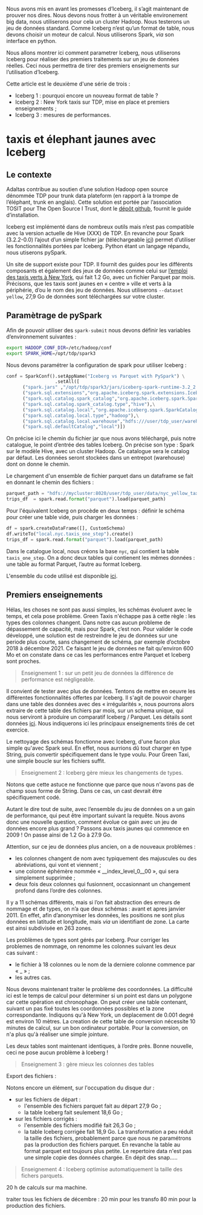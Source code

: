 Nous avons mis en avant les promesses d’Iceberg, il s’agit maintenant de prouver nos dires. Nous devons nous frotter à un véritable environement big data, nous utiliserons pour cela un cluster Hadoop. Nous testerons un jeu de données standard. Comme Iceberg n’est qu’un format de table, nous devons choisir un moteur de calcul. Nous utiliserons Spark, _via_ son interface en python.

Nous allons montrer ici comment parametrer Iceberg, nous utiliserons Iceberg pour réaliser des premiers traitements sur un jeu de données réelles. Ceci nous permettra de tirer des premiers enseignements sur l’utilisation d’Iceberg.

Cette article est le deuxième d'une série de trois :

* Iceberg 1 : pourquoi encore un nouveau format de table ? 
* Iceberg 2 : New York taxis sur TDP, mise en place et premiers enseignements ;
* Iceberg 3 : mesures de performances.

# taxis et élephant jaunes avec Iceberg


## Le contexte

Adaltas contribue au soutien d’une solution Hadoop open source dénommée TDP pour trunk data plateform (en rapport à la trompe de l’éléphant, trunk en  anglais). Cette solution est portée par l’association TOSIT pour The Open Source I Trust, dont le [dépôt github](https://github.com/TOSIT-IO/tdp-getting-started/), fournit le guide d’installation.

Iceberg est implémenté dans de nombreux outils mais n’est pas compatible avec la version actuelle de Hive (XXX) de TDP. En revanche pour Spark (3.2.2-0.0) l’ajout d’un simple fichier jar (téléchargeable [ici](https://iceberg.apache.org/releases/#downloads)) permet d’utiliser les fonctionnalités portées par Iceberg. Python étant un langage répandu, nous utiserons pySpark.

Un site de support existe pour TDP. Il fournit des guides pour les différents composants et également des jeux de données comme celui sur [l’emploi des taxis verts à New York](https://www.alliage.io/en/academy/datasets/ny-green-taxi), qui fait 1.2 Go, avec un fichier Parquet par mois. Précisons, que les taxis sont jaunes en « centre » ville et verts à la périphérie, d’ou le nom des jeu de données. Nous utiliserons `--dataset yellow`, 27,9 Go de données sont téléchargées sur votre cluster.


## Paramètrage de pySpark

Afin de pouvoir utiliser des `spark-submit` nous devons définir les variables d’environnement suivantes :

```bash
export HADOOP_CONF_DIR=/etc/hadoop/conf
export SPARK_HOME=/opt/tdp/spark3
```

Nous devons paramétrer la configuration de spark pour utiliser Iceberg : 

```python
conf = SparkConf().setAppName("Iceberg vs Parquet with PySpark") \
                  .setAll([
      ("spark.jars" ,"/opt/tdp/spark3/jars/iceberg-spark-runtime-3.2_2.12-1.3.1.jar"),\
      ("spark.sql.extensions","org.apache.iceberg.spark.extensions.IcebergSparkSessionExtensions"),\
      ("spark.sql.catalog.spark_catalog","org.apache.iceberg.spark.SparkSessionCatalog"),\
      ("spark.sql.catalog.spark_catalog.type","hive"),\
      ("spark.sql.catalog.local","org.apache.iceberg.spark.SparkCatalog"),\
      ("spark.sql.catalog.local.type","hadoop"),\
      ("spark.sql.catalog.local.warehouse","hdfs:///user/tdp_user/warehouse_hadoop_iceberg"),\
      ("spark.sql.defaultCatalog","local")])
```

On précise ici le chemin du fichier jar que nous avons téléchargé, puis notre catalogue, le point d’entrée des tables Iceberg. On précise son type : Spark sur le modèle Hive, avec un cluster Hadoop. Ce catalogue sera le catalog par défaut. Les données seront stockées dans un entrepot (warehouse) dont on donne le chemin. 

Le chargement d'un ensemble de fichier parquet dans un dataframe se fait en donnant le chemin des fichiers :

```python
parquet_path = "hdfs://mycluster:8020/user/tdp_user/data/nyc_yellow_taxi_trip/*.parquet"
trips_df  = spark.read.format("parquet").load(parquet_path)
```

Pour l'équivalent Iceberg on procède en deux temps : définir le schéma pour créer une table vide, puis charger les données :

```python
df = spark.createDataFrame([], CustomSchema)
df.writeTo("local.nyc.taxis_one_step").create()
trips_df = spark.read.format("parquet").load(parquet_path)
```

Dans le catalogue local, nous créons la base `nyc`, qui contient la table `taxis_one_step`. 
On a donc deux tables qui contienent les mêmes données : une table au format Parquet, l’autre au format Iceberg.

L'ensemble du code utilisé est disponible [ici](https://github.com/Parreirac/yellow_taxi_iceberg).

## Premiers enseignements


Hélas, les choses ne sont pas aussi simples, les schémas évoluent avec le temps, et cela pose problème. Green Taxis n'échappe pas à cette règle : les types des colonnes changent. Dans notre cas aucun probleme de dépassement de capacité, mais pour Spark, c’est non. Pour valider le code développé, une solution est de restreindre le jeu de données sur une periode plus courte, sans changement de schéma, par exemple d’octobre 2018 à décembre 2021. Ce faisant le jeu de données ne fait qu'environ 600 Mo et on constate dans ce cas les performances entre Parquet et Iceberg sont proches.

> Enseignement 1 : sur un petit jeu de données la différence de performance est négligeable.

Il convient de tester avec plus de données. Tentons de mettre en oeuvre les différentes fonctionnalités offertes par Iceberg. Il s'agit de pouvoir charger dans une table des données avec des  « irrégularités », nous pourrons alors extraire de cette table des fichiers par mois, sur un schema unique, qui nous serviront à produire un comparatif Iceberg / Parquet. Les détails sont données [ici](https://github.com/Parreirac/yellow_taxi_iceberg/blob/main/readme_fr.md). Nous indiquerons ici les principaux enseignements tirés de cet exercice.

Le nettoyage des schémas fonctionne avec Iceberg, d'une facon plus simple qu'avec Spark seul. En effet, nous aurrions dû tout charger en type String, puis convertir spécifiquement dans le type voulu. Pour Green Taxi, une simple boucle sur les fichiers suffit.

> Enseignement 2 : Iceberg gère mieux les changements de types.

Notons que cette astuce ne fonctionne que parce que nous n'avons pas de champ sous forme de String. Dans ce cas, un cast devrait être spécifiquement codé.

Autant le dire tout de suite, avec l’ensemble du jeu de données on a un gain de performance, qui peut être important suivant la requête. Nous avons donc une nouvelle question, comment évolue ce gain avec un jeu de données encore plus grand ? Passons aux taxis jaunes qui commence en 2009 ! On passe ainsi de 1.2 Go à 27.9 Go.

Attention, sur ce jeu de données plus ancien, on a de nouveaux problèmes :
* les colonnes changent de nom avec typiquement des majuscules ou des abréviations, qui vont et viennent ;
* une colonne éphémère nommée « __index_level_0__00 », qui sera simplement supprimée ;
* deux fois deux colonnes qui fusionnent, occasionnant un changement profond dans l’ordre des colonnes. 

Il y a 11 schémas différents, mais si l’on fait abstraction des erreurs de nommage et de types, on n’a que deux schémas : avant et apres janvier 2011. En effet, afin d’anonymiser les données, les positions ne sont plus données en latitude et longitude, mais _via_ un identifiant de zone. La carte est ainsi subdivisée en 263 zones. 

Les problèmes de types sont gérés par Iceberg. Pour corriger les problemes de nommage, on renomme les colonnes suivant les deux cas suivant : 
- le fichier à 18 colonnes ou le nom de la derniere colonne commence par « _ » ; 
- les autres cas.

Nous devons maintenant traiter le problème des coordonnées. La difficulté ici est le temps de calcul pour déterminer si un point est dans un polygone car cette opération est chronophage.
On peut créer une table contenant, suivant un pas fixé toutes les coordonnées possibles et la zone correspondante. Indiquons qu'à New York, un deplacement de 0.001 degré est environ 10 mètres. La creation de cette table de conversion nécessite 10 minutes de calcul, sur un bon ordinateur portable. Pour la conversion, on n'a plus qu'à réaliser une simple jointure.

Les deux tables sont maintenant identiques, à l’ordre près. Bonne nouvelle, ceci ne pose aucun problème à Iceberg !

> Enseignement 3 : gère mieux les colonnes des tables

Export des fichiers : 

Notons encore un élément, sur l'occupation du disque dur :
* sur les fichiers de départ :
  * l'ensemble des fichiers parquet fait au départ 27,9 Go ;
  * la table Iceberg fait seulement 18,6 Go ;
* sur les fichiers corrigés :
  * l'ensemble des fichiers modifié fait 26,3 Go ;
  * la table Iceberg corrigée fait 18,9 Go.
La transformation a peu réduit la taille des fichiers, probablement parce que nous ne paramétrons pas la production des fichiers parquet. En revanche la table au format parquet est toujours plus petite. Le repertoire data n'est pas une simple copie des données chargée. En dépit des snap.....

> Enseignement 4 : Iceberg optimise automatiquement la taille des fichers parquets.


20 h de calculs sur ma machine.

traiter tous les fichiers de décembre :
20 min pour les transfo
80 min pour la production des fichiers.
